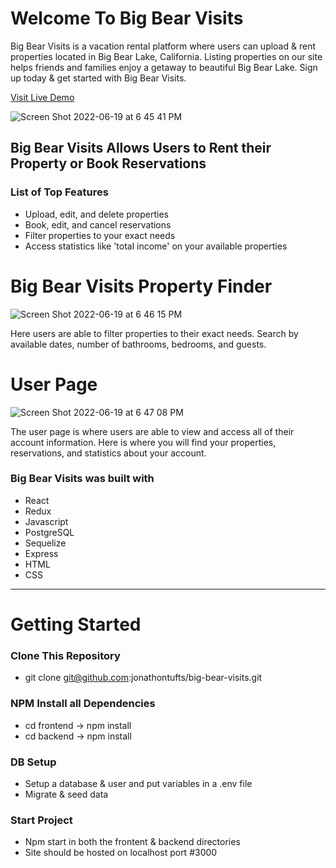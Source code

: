 # Welcome To Big Bear Visits

Big Bear Visits is a vacation rental platform where users can upload & rent properties located in Big Bear Lake, California. Listing properties on our site helps friends and families enjoy a getaway to beautiful Big Bear Lake. Sign up today & get started with Big Bear Visits.

<a href='https://big-bear-visits.herokuapp.com/' target='_blank'>Visit Live Demo</a>

![Screen Shot 2022-06-19 at 6 45 41 PM](https://user-images.githubusercontent.com/86862338/174507176-d5f14762-c8ba-4e08-ba53-cbf37df5c02c.png)

## Big Bear Visits Allows Users to Rent their Property or Book Reservations
### List of Top Features
* Upload, edit, and delete properties
* Book, edit, and cancel reservations
* Filter properties to your exact needs
* Access statistics like 'total income' on your available properties

# Big Bear Visits Property Finder
![Screen Shot 2022-06-19 at 6 46 15 PM](https://user-images.githubusercontent.com/86862338/174507186-dbb01fd9-53e2-4360-8183-d3c279517b71.png)

Here users are able to filter properties to their exact needs. Search by available dates, number of bathrooms, bedrooms, and guests.


# User Page
![Screen Shot 2022-06-19 at 6 47 08 PM](https://user-images.githubusercontent.com/86862338/174507189-79bda96f-c56d-4f34-983e-491e4fe85825.png)

The user page is where users are able to view and access all of their account information. Here is where you will find your properties, reservations, and statistics about your account.


### Big Bear Visits was built with

* React
* Redux
* Javascript
* PostgreSQL
* Sequelize
* Express
* HTML
* CSS

<hr>

# Getting Started

### Clone This Repository

* git clone git@github.com:jonathontufts/big-bear-visits.git

### NPM Install all Dependencies 

* cd frontend -> npm install
* cd backend -> npm install

### DB Setup 

* Setup a database & user and put variables in a .env file 
* Migrate & seed data

### Start Project 

* Npm start in both the frontent & backend directories 
* Site should be hosted on localhost port #3000

